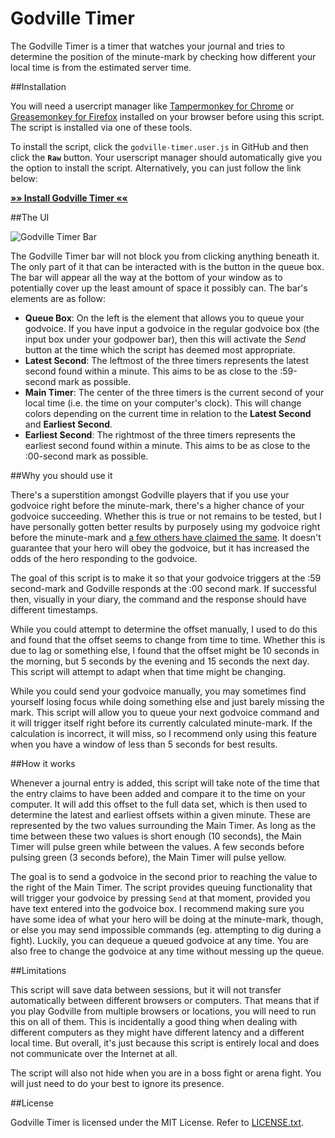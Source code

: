 # Godville Timer

The Godville Timer is a timer that watches your journal and tries to determine the position of the minute-mark by checking how different your local time is from the estimated server time.

##Installation

You will need a usercript manager like [Tampermonkey for Chrome](https://chrome.google.com/webstore/detail/tampermonkey/dhdgffkkebhmkfjojejmpbldmpobfkfo) or [Greasemonkey for Firefox](https://addons.mozilla.org/en-US/firefox/addon/greasemonkey/) installed on your browser before using this script. The script is installed via one of these tools.

To install the script, click the `godville-timer.user.js` in GitHub and then click the **`Raw`** button. Your userscript manager should automatically give you the option to install the script. Alternatively, you can just follow the link below:

**[»» Install Godville Timer ««](https://github.com/Koviko/Godville-Timer/raw/master/godville-timer.user.js)**

##The UI

![Godville Timer Bar](http://i.imgur.com/5P0ZXcz.png)

The Godville Timer bar will not block you from clicking anything beneath it. The only part of it that can be interacted with is the button in the queue box. The bar will appear all the way at the bottom of your window as to potentially cover up the least amount of space it possibly can. The bar's elements are as follow:

* **Queue Box**: On the left is the element that allows you to queue your godvoice. If you have input a godvoice in the regular godvoice box (the input box under your godpower bar), then this will activate the *Send* button at the time which the script has deemed most appropriate.
* **Latest Second**: The leftmost of the three timers represents the latest second found within a minute. This aims to be as close to the :59-second mark as possible.
* **Main Timer**: The center of the three timers is the current second of your local time (i.e. the time on your computer's clock). This will change colors depending on the current time in relation to the **Latest Second** and **Earliest Second**.
* **Earliest Second**: The rightmost of the three timers represents the earliest second found within a minute. This aims to be as close to the :00-second mark as possible.

##Why you should use it

There's a superstition amongst Godville players that if you use your godvoice right before the minute-mark, there's a higher chance of your godvoice succeeding. Whether this is true or not remains to be tested, but I have personally gotten better results by purposely using my godvoice right before the minute-mark and [a few others have claimed the same](http://wiki.godvillegame.com/Digging#Guide_1). It doesn't guarantee that your hero will obey the godvoice, but it has increased the odds of the hero responding to the godvoice.

The goal of this script is to make it so that your godvoice triggers at the :59 second-mark and Godville responds at the :00 second mark. If successful then, visually in your diary, the command and the response should have different timestamps.

While you could attempt to determine the offset manually, I used to do this and found that the offset seems to change from time to time. Whether this is due to lag or something else, I found that the offset might be 10 seconds in the morning, but 5 seconds by the evening and 15 seconds the next day. This script will attempt to adapt when that time might be changing.

While you could send your godvoice manually, you may sometimes find yourself losing focus while doing something else and just barely missing the mark. This script will allow you to queue your next godvoice command and it will trigger itself right before its currently calculated minute-mark. If the calculation is incorrect, it will miss, so I recommend only using this feature when you have a window of less than 5 seconds for best results.

##How it works

Whenever a journal entry is added, this script will take note of the time that the entry claims to have been added and compare it to the time on your computer. It will add this offset to the full data set, which is then used to determine the latest and earliest offsets within a given minute. These are represented by the two values surrounding the Main Timer. As long as the time between these two values is short enough (10 seconds), the Main Timer will pulse green while between the values. A few seconds before pulsing green (3 seconds before), the Main Timer will pulse yellow.

The goal is to send a godvoice in the second prior to reaching the value to the right of the Main Timer. The script provides queuing functionality that will trigger your godvoice by pressing `Send` at that moment, provided you have text entered into the godvoice box. I recommend making sure you have some idea of what your hero will be doing at the minute-mark, though, or else you may send impossible commands (eg. attempting to dig during a fight). Luckily, you can dequeue a queued godvoice at any time. You are also free to change the godvoice at any time without messing up the queue.

##Limitations

This script will save data between sessions, but it will not transfer automatically between different browsers or computers. That means that if you play Godville from multiple browsers or locations, you will need to run this on all of them. This is incidentally a good thing when dealing with different computers as they might have different latency and a different local time. But overall, it's just because this script is entirely local and does not communicate over the Internet at all.

The script will also not hide when you are in a boss fight or arena fight. You will just need to do your best to ignore its presence.

##License

Godville Timer is licensed under the MIT License. Refer to [LICENSE.txt](https://github.com/Koviko/Godville-Timer/blob/master/LICENSE).
